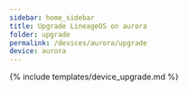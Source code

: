 ```yaml
---
sidebar: home_sidebar
title: Upgrade LineageOS on aurora
folder: upgrade
permalink: /devices/aurora/upgrade
device: aurora
---
```

{% include templates/device_upgrade.md %}
